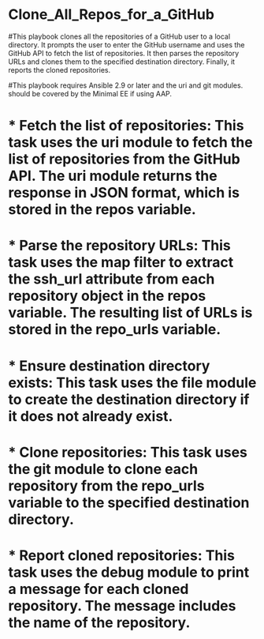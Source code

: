 # Clone_All_Repos_for_a_GitHub

#This playbook clones all the repositories of a GitHub user to a local directory. It prompts the user to enter the GitHub username and uses the GitHub API to fetch the list of repositories. It then parses the repository URLs and clones them to the specified destination directory. Finally, it reports the cloned repositories.

#This playbook requires Ansible 2.9 or later and the uri and git modules. should be covered by the Minimal EE if using AAP. 

# * Fetch the list of repositories: This task uses the uri module to fetch the list of repositories from the GitHub API. The uri module returns the response in JSON format, which is stored in the repos variable.
# * Parse the repository URLs: This task uses the map filter to extract the ssh_url attribute from each repository object in the repos variable. The resulting list of URLs is stored in the repo_urls variable.
# * Ensure destination directory exists: This task uses the file module to create the destination directory if it does not already exist.
# * Clone repositories: This task uses the git module to clone each repository from the repo_urls variable to the specified destination directory.
# * Report cloned repositories: This task uses the debug module to print a message for each cloned repository. The message includes the name of the repository.
